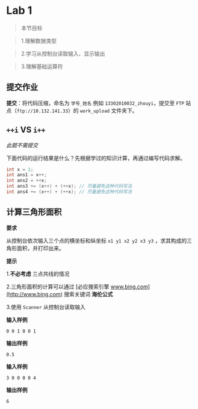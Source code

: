# Lab 1

> 本节目标

> 1.理解数据类型

> 2.学习从控制台读取输入、显示输出

> 3.理解基础运算符

## 提交作业

**提交**：将代码压缩，命名为 `学号_姓名` 例如 `13302010032_zhouyi`，提交至 `FTP` 站点（`ftp://10.132.141.33`）的 `work_upload` 文件夹下。

## `++i` VS `i++`

*此题不需提交*

下面代码的运行结果是什么？先根据学过的知识计算，再通过编写代码求解。

```java
int x = 1;
int ans1 = x++;
int ans2 = ++x;
int ans3 += (x++) + (++x); // 尽量避免这种代码写法
int ans4 += (x++) + (++x); // 尽量避免这种代码写法
```

## 计算三角形面积

**要求**

从控制台依次输入三个点的横坐标和纵坐标 `x1 y1 x2 y2 x3 y3` ，求其构成的三角形面积，并打印出来。

**提示**

1.**不必考虑** 三点共线的情况

2.三角形面积的计算可以通过 [必应搜索引擎 www.bing.com](http://www.bing.com) 搜索关键词 **海伦公式** 

3.使用 `Scanner` 从控制台读取输入

**输入样例** 

`0 0 1 0 0 1`

**输出样例** 

`0.5`

**输入样例**

`3 0 0 0 0 4`

**输出样例**

`6`

